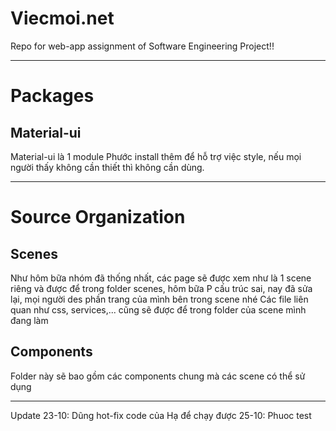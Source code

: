 # Viecmoi.net

Repo for web-app assignment of Software Engineering Project!!

---

# Packages

## Material-ui

Material-ui là 1 module Phước install thêm để hỗ trợ việc style, nếu mọi người thấy không cần thiết thì không cần dùng.

---

# Source Organization

## Scenes

Như hôm bữa nhóm đã thống nhất, các page sẽ được xem như là 1 scene riêng và được để trong folder scenes, hôm bữa P cấu trúc sai, nay đã sửa lại, mọi người des phần trang của mình bên trong scene nhé
Các file liên quan như css, services,... cũng sẽ được để trong folder của scene mình đang làm

## Components

Folder này sẽ bao gồm các components chung mà các scene có thể sử dụng

---

Update 23-10: Dũng hot-fix code của Hạ để chạy được
25-10: Phuoc test
